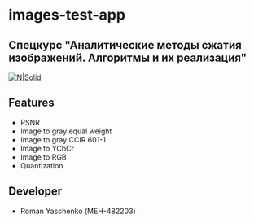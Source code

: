 # images-test-app
## Спецкурс "Аналитические методы сжатия изображений. Алгоритмы и их реализация"

[![N|Solid](https://rq-dev.github.io/images-test-app/icons/icons8-image.ico)](https://github.com/rq-dev)

## Features

- PSNR
- Image to gray equal weight
- Image to gray CCIR 601-1
- Image to YCbCr
- Image to RGB
- Quantization

## Developer

- Roman Yaschenko (МЕН-482203)

